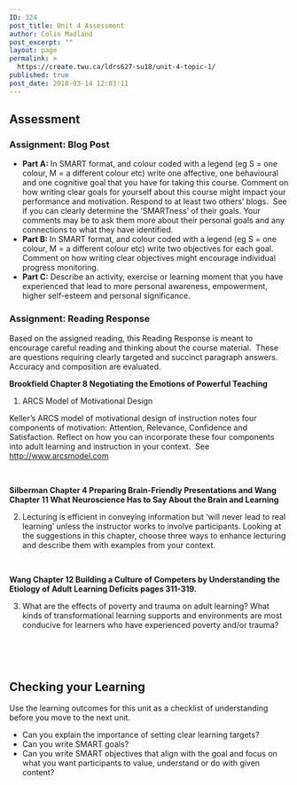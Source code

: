 ```yaml
---
ID: 324
post_title: Unit 4 Assessment
author: Colin Madland
post_excerpt: ""
layout: page
permalink: >
  https://create.twu.ca/ldrs627-su18/unit-4-topic-1/
published: true
post_date: 2018-03-14 12:03:11
---
```

<h2><strong>Assessment</strong></h2>

<h3>Assignment: Blog Post</h3>

<ul>
    <li><strong>Part A:</strong> In SMART format, and colour coded with a legend (eg S = one colour, M = a different colour etc) write one affective, one behavioural and one cognitive goal that you have for taking this course. Comment on how writing clear goals for yourself about this course might impact your performance and motivation. Respond to at least two others’ blogs.  See if you can clearly determine the ‘SMARTness’ of their goals. Your comments may be to ask them more about their personal goals and any connections to what they have identified.</li>
    <li><strong>Part B: </strong>In SMART format, and colour coded with a legend (eg S = one colour, M = a different colour etc) write two objectives for each goal. Comment on how writing clear objectives might encourage individual progress monitoring.</li>
    <li><strong>Part C:</strong> Describe an activity, exercise or learning moment that you have experienced that lead to more personal awareness, empowerment, higher self-esteem and personal significance.</li>
</ul>

<h3></h3>

<h3><strong>Assignment: Reading Response</strong></h3>

Based on the assigned reading, this Reading Response is meant to encourage careful reading and thinking about the course material.  These are questions requiring clearly targeted and succinct paragraph answers. Accuracy and composition are evaluated.

<strong>Brookfield Chapter 8 Negotiating the Emotions of Powerful Teaching </strong>

<ol>
    <li>ARCS Model of Motivational Design</li>
</ol>

Keller’s ARCS model of motivational design of instruction notes four components of motivation: Attention, Relevance, Confidence and Satisfaction. Reflect on how you can incorporate these four components into adult learning and instruction in your context.  See <a href="http://www.arcsmodel.com">http://www.arcsmodel.com</a>

&nbsp;

<strong>Silberman Chapter 4 Preparing Brain-Friendly Presentations and Wang Chapter 11 What Neuroscience Has to Say About the Brain and Learning</strong>

<ol start="2">
    <li>Lecturing is efficient in conveying information but ‘will never lead to real learning’ unless the instructor works to involve participants. Looking at the suggestions in this chapter, choose three ways to enhance lecturing and describe them with examples from your context.</li>
</ol>

&nbsp;

<strong>Wang Chapter 12 Building a Culture of Competers by Understanding the Etiology of Adult Learning Deficits pages 311-319.</strong>

<ol start="3">
    <li>What are the effects of poverty and trauma on adult learning? What kinds of transformational learning supports and environments are most conducive for learners who have experienced poverty and/or trauma?</li>
</ol>

&nbsp;

&nbsp;

<h2><strong>Checking your Learning</strong></h2>

Use the learning outcomes for this unit as a checklist of understanding before you move to the next unit.

<ul>
    <li>Can you explain the importance of setting clear learning targets?</li>
    <li>Can you write SMART goals?</li>
    <li>Can you write SMART objectives that align with the goal and focus on what you want participants to value, understand or do with given content?</li>
</ul>